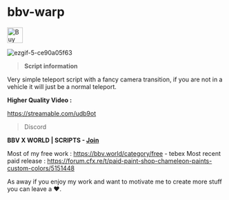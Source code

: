 # bbv-warp


<a href='https://ko-fi.com/G2G0N78P7' target='_blank'><img height='36' style='border:0px;height:36px;' src='https://storage.ko-fi.com/cdn/kofi2.png?v=3' border='0' alt='Buy Me a Coffee at ko-fi.com' /></a>

![ezgif-5-ce90a05f63](https://github.com/BuddyNotFound/bbv-warp/assets/74051918/b127a907-571f-4f76-a135-8dcbc60536bb)


> **Script information**

Very simple teleport script with a fancy camera transition, if you are not in a vehicle it will just be a normal  teleport.

**Higher Quality Video :** 

https://streamable.com/udb9ot

> Discord

**BBV X WORLD | SCRIPTS - [Join](http://discord.bbv.world)**

Most of my free work : https://bbv.world/category/free - tebex
Most recent paid release : https://forum.cfx.re/t/paid-paint-shop-chameleon-paints-custom-colors/5151448

As away if you enjoy my work and want to motivate me to create more stuff you can leave a :heart:.
